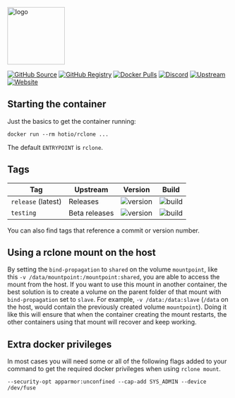 [<img src="https://hotio.dev/img/rclone.png" alt="logo" height="130" width="130">](https://github.com/rclone/rclone)

[![GitHub Source](https://img.shields.io/badge/github-source-ffb64c?style=flat-square&logo=github&logoColor=white&labelColor=757575)](https://github.com/hotio/rclone)
[![GitHub Registry](https://img.shields.io/badge/github-registry-ffb64c?style=flat-square&logo=github&logoColor=white&labelColor=757575)](https://github.com/users/hotio/packages/container/package/rclone)
[![Docker Pulls](https://img.shields.io/docker/pulls/hotio/rclone?color=ffb64c&style=flat-square&label=pulls&logo=docker&logoColor=white&labelColor=757575)](https://hub.docker.com/r/hotio/rclone)
[![Discord](https://img.shields.io/discord/610068305893523457?style=flat-square&color=ffb64c&label=discord&logo=discord&logoColor=white&labelColor=757575)](https://hotio.dev/discord)
[![Upstream](https://img.shields.io/badge/upstream-project-ffb64c?style=flat-square&labelColor=757575)](https://github.com/rclone/rclone)
[![Website](https://img.shields.io/badge/website-hotio.dev-ffb64c?style=flat-square&labelColor=757575)](https://hotio.dev/containers/rclone)

## Starting the container

Just the basics to get the container running:

```shell
docker run --rm hotio/rclone ...
```

The default `ENTRYPOINT` is `rclone`.

## Tags

| Tag                | Upstream      | Version | Build |
| -------------------|---------------|---------|-------|
| `release` (latest) | Releases      | ![version](https://img.shields.io/badge/dynamic/json?color=f5f5f5&style=flat-square&label=&query=%24.version&url=https%3A%2F%2Fraw.githubusercontent.com%2Fhotio%2Frclone%2Frelease%2FVERSION.json) | ![build](https://img.shields.io/github/workflow/status/hotio/rclone/build/release?style=flat-square&label=) |
| `testing`          | Beta releases | ![version](https://img.shields.io/badge/dynamic/json?color=f5f5f5&style=flat-square&label=&query=%24.version&url=https%3A%2F%2Fraw.githubusercontent.com%2Fhotio%2Frclone%2Ftesting%2FVERSION.json) | ![build](https://img.shields.io/github/workflow/status/hotio/rclone/build/testing?style=flat-square&label=) |

You can also find tags that reference a commit or version number.

## Using a rclone mount on the host

By setting the `bind-propagation` to `shared` on the volume `mountpoint`, like this `-v /data/mountpoint:/mountpoint:shared`, you are able to access the mount from the host. If you want to use this mount in another container, the best solution is to create a volume on the parent folder of that mount with `bind-propagation` set to `slave`. For example, `-v /data:/data:slave` (`/data` on the host, would contain the previously created volume `mountpoint`). Doing it like this will ensure that when the container creating the mount restarts, the other containers using that mount will recover and keep working.

## Extra docker privileges

In most cases you will need some or all of the following flags added to your command to get the required docker privileges when using `rclone mount`.

```shell
--security-opt apparmor:unconfined --cap-add SYS_ADMIN --device /dev/fuse
```
